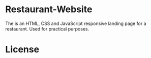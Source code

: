 # Restaurant-Website
The is an HTML, CSS and JavaScript responsive landing page for a restaurant. Used for practical purposes.
# License
